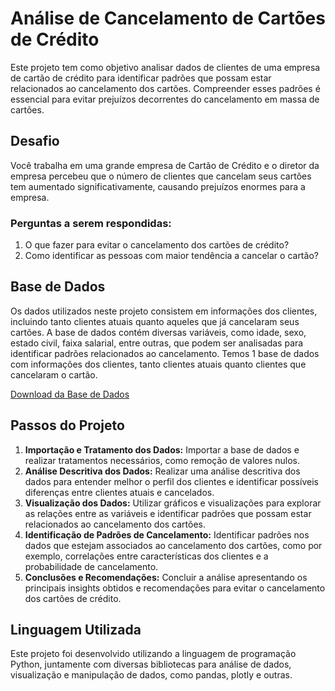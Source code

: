 # Análise de Cancelamento de Cartões de Crédito

Este projeto tem como objetivo analisar dados de clientes de uma empresa de cartão de crédito para identificar padrões que possam estar relacionados ao cancelamento dos cartões. Compreender esses padrões é essencial para evitar prejuízos decorrentes do cancelamento em massa de cartões.

## Desafio
Você trabalha em uma grande empresa de Cartão de Crédito e o diretor da empresa percebeu que o número de clientes que cancelam seus cartões tem aumentado significativamente, causando prejuízos enormes para a empresa.

### Perguntas a serem respondidas:

1. O que fazer para evitar o cancelamento dos cartões de crédito?
2. Como identificar as pessoas com maior tendência a cancelar o cartão?

## Base de Dados
Os dados utilizados neste projeto consistem em informações dos clientes, incluindo tanto clientes atuais quanto aqueles que já cancelaram seus cartões. A base de dados contém diversas variáveis, como idade, sexo, estado civil, faixa salarial, entre outras, que podem ser analisadas para identificar padrões relacionados ao cancelamento.
Temos 1 base de dados com informações dos clientes, tanto clientes atuais quanto clientes que cancelaram o cartão.

[Download da Base de Dados](https://www.kaggle.com/sakshigoyal7/credit-card-customers)

## Passos do Projeto

1. **Importação e Tratamento dos Dados:** Importar a base de dados e realizar tratamentos necessários, como remoção de valores nulos.
2. **Análise Descritiva dos Dados:** Realizar uma análise descritiva dos dados para entender melhor o perfil dos clientes e identificar possíveis diferenças entre clientes atuais e cancelados.
3. **Visualização dos Dados:** Utilizar gráficos e visualizações para explorar as relações entre as variáveis e identificar padrões que possam estar relacionados ao cancelamento dos cartões.
4. **Identificação de Padrões de Cancelamento:** Identificar padrões nos dados que estejam associados ao cancelamento dos cartões, como por exemplo, correlações entre características dos clientes e a probabilidade de cancelamento.
5. **Conclusões e Recomendações:** Concluir a análise apresentando os principais insights obtidos e recomendações para evitar o cancelamento dos cartões de crédito.


## Linguagem Utilizada
Este projeto foi desenvolvido utilizando a linguagem de programação Python, juntamente com diversas bibliotecas para análise de dados, visualização e manipulação de dados, como pandas, plotly e outras.
